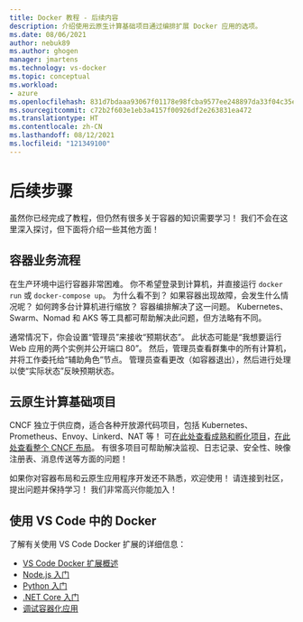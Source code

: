 ```yaml
---
title: Docker 教程 - 后续内容
description: 介绍使用云原生计算基础项目通过编排扩展 Docker 应用的选项。
ms.date: 08/06/2021
author: nebuk89
ms.author: ghogen
manager: jmartens
ms.technology: vs-docker
ms.topic: conceptual
ms.workload:
- azure
ms.openlocfilehash: 831d7bdaaa93067f01178e98fcba9577ee248897da33f04c35e07e2d6c85b519
ms.sourcegitcommit: c72b2f603e1eb3a4157f00926df2e263831ea472
ms.translationtype: HT
ms.contentlocale: zh-CN
ms.lasthandoff: 08/12/2021
ms.locfileid: "121349100"
---
```

# <a name="whats-next"></a>后续步骤

虽然你已经完成了教程，但仍然有很多关于容器的知识需要学习！
我们不会在这里深入探讨，但下面将介绍一些其他方面！

## <a name="container-orchestration"></a>容器业务流程

在生产环境中运行容器非常困难。 你不希望登录到计算机，并直接运行 `docker run` 或 `docker-compose up`。 为什么看不到？ 如果容器出现故障，会发生什么情况呢？ 如何跨多台计算机进行缩放？ 容器编排解决了这一问题。 Kubernetes、Swarm、Nomad 和 AKS 等工具都可帮助解决此问题，但方法略有不同。

通常情况下，你会设置“管理员”来接收“预期状态”。 此状态可能是“我想要运行 Web 应用的两个实例并公开端口 80”。 然后，管理员查看群集中的所有计算机，并将工作委托给“辅助角色”节点。 管理员查看更改（如容器退出），然后进行处理以使“实际状态”反映预期状态。

## <a name="cloud-native-computing-foundation-projects"></a>云原生计算基础项目

CNCF 独立于供应商，适合各种开放源代码项目，包括 Kubernetes、Prometheus、Envoy、Linkerd、NAT 等！ 可[在此处查看成熟和孵化项目](https://www.cncf.io/projects/)，[在此处查看整个 CNCF 布局](https://landscape.cncf.io/)。 有很多项目可帮助解决监视、日志记录、安全性、映像注册表、消息传送等方面的问题！

如果你对容器布局和云原生应用程序开发还不熟悉，欢迎使用！ 请连接到社区，提出问题并保持学习！ 我们非常高兴你能加入！

## <a name="working-with-docker-in-vs-code"></a>使用 VS Code 中的 Docker

了解有关使用 VS Code Docker 扩展的详细信息：

- [VS Code Docker 扩展概述](https://code.visualstudio.com/docs/containers/overview)
- [Node.js 入门](https://code.visualstudio.com/docs/containers/quickstart-node)
- [Python 入门](https://code.visualstudio.com/docs/containers/quickstart-python)
- [.NET Core 入门](https://code.visualstudio.com/docs/containers/quickstart-aspnet-core)
- [调试容器化应用](https://code.visualstudio.com/docs/containers/debug-common)
